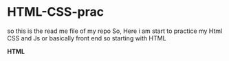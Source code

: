 # HTML-CSS-prac
so this is the read me file of my repo
So, Here i am start to practice my Html CSS and Js or basically front end 
so starting with HTML

<b>HTML</b>